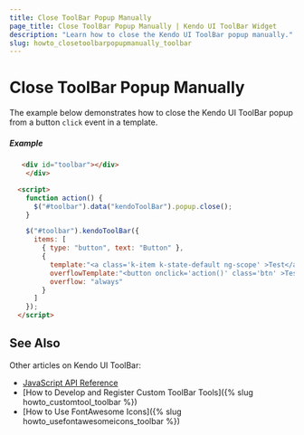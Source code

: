 ```yaml
---
title: Close ToolBar Popup Manually
page_title: Close ToolBar Popup Manually | Kendo UI ToolBar Widget
description: "Learn how to close the Kendo UI ToolBar popup manually."
slug: howto_closetoolbarpopupmanually_toolbar
---
```


# Close ToolBar Popup Manually

The example below demonstrates how to close the Kendo UI ToolBar popup from a button `click` event in a template.

##### Example

```html
   <div id="toolbar"></div>
    </div>

  <script>
    function action() {
      $("#toolbar").data("kendoToolBar").popup.close();
    }

    $("#toolbar").kendoToolBar({
      items: [
        { type: "button", text: "Button" },
        {
          template:"<a class='k-item k-state-default ng-scope' >Test</a>",
          overflowTemplate:"<button onclick='action()' class='btn' >Test</button>",
          overflow: "always"
        }
      ]
    });
  </script>
```

## See Also

Other articles on Kendo UI ToolBar:

* [JavaScript API Reference](/api/javascript/ui/toolbar)
* [How to Develop and Register Custom ToolBar Tools]({% slug howto_customtool_toolbar %})
* [How to Use FontAwesome Icons]({% slug howto_usefontawesomeicons_toolbar %})
